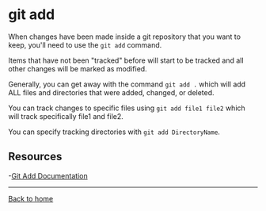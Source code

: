 # git add

When changes have been made inside a git repository that you want to keep, you'll need to use the `git add` command. 

Items that have not been "tracked" before will start to be tracked and all other changes will be marked as modified.

Generally, you can get away with the command `git add .` which will add ALL files and directories that were added, changed, or deleted.

You can track changes to specific files using `git add file1 file2` which will track specifically file1 and file2.

You can specify tracking directories with `git add DirectoryName`.

## Resources

-[Git Add Documentation](http://git-scm.com/docs/git-add)

---
[Back to home](../README.md)